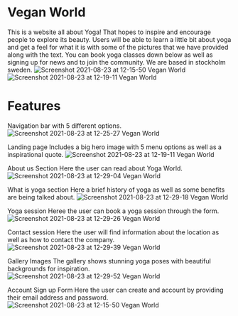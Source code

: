 # Vegan World
This is a website all about Yoga! That hopes to inspire and encourage people to explore its beauty. Users will be able to learn a little bit about yoga and get a feel for what it is with some of the pictures that we have provided along with the text. You can book yoga classes down below as well as signing up for news and to join the community. 
We are based in stockholm sweden. 
![Screenshot 2021-08-23 at 12-15-50 Vegan World](https://user-images.githubusercontent.com/88830888/130431285-bc572700-b0c9-426d-beca-736ef9a5c394.png)
![Screenshot 2021-08-23 at 12-19-11 Vegan World](https://user-images.githubusercontent.com/88830888/130431596-5bbdb9c7-9c4b-48da-8dce-180abeeb86bc.png)


<h1> Features </h1>

Navigation bar with 5 different options.
![Screenshot 2021-08-23 at 12-25-27 Vegan World](https://user-images.githubusercontent.com/88830888/130432457-ab833be4-567b-4523-b830-86604ba904e4.png)

Landing page
Includes a big hero image with 5 menu options as well as a inspirational quote.
![Screenshot 2021-08-23 at 12-19-11 Vegan World](https://user-images.githubusercontent.com/88830888/130432575-a7b6db1e-90e4-4648-873a-944a7ade03fb.png)

About us Section
Here the user can read about Yoga World.
![Screenshot 2021-08-23 at 12-29-04 Vegan World](https://user-images.githubusercontent.com/88830888/130432980-001000d2-0d37-48eb-b44a-4a4c176d728e.png)

What is yoga section 
Here a brief history of yoga as well as some benefits are being talked about.
![Screenshot 2021-08-23 at 12-29-18 Vegan World](https://user-images.githubusercontent.com/88830888/130433070-c7de57a7-6210-4d59-b900-3ad79eaf9752.png)

Yoga session
Heree the user can book a yoga session through the form.
![Screenshot 2021-08-23 at 12-29-26 Vegan World](https://user-images.githubusercontent.com/88830888/130433123-0e4cc89c-f6f8-4db7-8c2b-9d00c1fbd510.png)

Contact session 
Here the user will find information about the location as well as how to contact the company.
![Screenshot 2021-08-23 at 12-29-39 Vegan World](https://user-images.githubusercontent.com/88830888/130433263-0845447a-365c-415f-84df-fe8dbeee5fd3.png)

Gallery Images 
The gallery shows stunning yoga poses with beautiful backgrounds for inspiration.
![Screenshot 2021-08-23 at 12-29-52 Vegan World](https://user-images.githubusercontent.com/88830888/130433274-9e56cd73-3022-4d4b-94f5-f5f3971be508.png)

 
 Account Sign up Form 
 Here the user can create and account by providing their email address and password.
 ![Screenshot 2021-08-23 at 12-15-50 Vegan World](https://user-images.githubusercontent.com/88830888/130433297-b4b4c0da-87c7-4729-9d49-6aabe29312d7.png)

